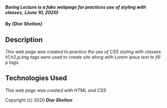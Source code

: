 #### _Boring Lecture is a fake webpage for practices use of styling with classes, {June 10, 2020}_

#### By _**{Dior Shelton}**_

## Description

_This web page was created to practice the use of CSS styling with classes. h1,h2,p,img tags were used to create site along with Lorem ipsus text to fill p tags._

## Technologies Used

_This web page was created with HTML and CSS_

Copyright (c) 2020 **_Dior Shelton_**